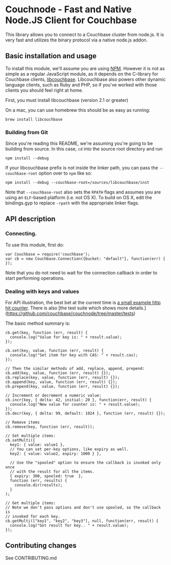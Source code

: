# Couchnode - Fast and Native Node.JS Client for Couchbase


This library allows you to connect to a Couchbase cluster from node.js.
It is very fast and utilizes the binary protocol via a native node.js
addon.

## Basic installation and usage

To install this module, we'll assume you are using
[NPM](https://npmjs.org).  However it is not as simple as a regular
JavaScript module, as it depends on the C-library for Couchbase
clients, [libcouchbase](https://github.com/couchbase/libcouchbase).
Libcouchbase also powers other dynamic language clients, such as Ruby
and PHP, so if you've worked with those clients you should feel right
at home.

First, you must install libcouchbase (version 2.1 or greater)

On a mac, you can use homebrew this should be as easy as running:

    brew install libcouchbase


### Building from Git
Since you're reading this README, we're assuming you're going to be building
from source. In this case, `cd` into the source root directory and run

    npm install --debug

If your libcouchbase prefix is not inside the linker path, you can pass the
`--couchbase-root` option over to `npm` like so:

    npm install --debug --couchbase-root=/sources/libcouchbase/inst

Note that `--couchbase-root` also sets the `RPATH` flags and assumes you are
using an `ELF`-based platform (i.e. not OS X). To build on OS X, edit the
bindings.gyp to replace `-rpath` with the appropriate linker flags.


## API description

### Connecting.

To use this module, first do:

    var Couchbase = require('couchbase');
    var cb = new Couchbase.Connection({bucket: "default"}, function(err) { });

Note that you do not need to wait for the connection callback in order to start
performing operations.

### Dealing with keys and values

For API illustration, the best bet at the current time is [a small
example http hit
counter](https://github.com/couchbase/couchnode/tree/master/example.js). There
is also [the test suite which shows more details.]
(https://github.com/couchbase/couchnode/tree/master/tests)

The basic method summary is:

    cb.get(key, function (err, result) {
      console.log("Value for key is: " + result.value);
    });

    cb.set(key, value, function (err, result) {
      console.log("Set item for key with CAS: " + result.cas);
    });

    // Then the similar methods of add, replace, append, prepend:
    cb.add(key, value, function (err, result) {});
    cb.replace(key, value, function (err, result) {});
    cb.append(key, value, function (err, result) {});
    cb.prepend(key, value, function (err, result) {});

    // Increment or decrement a numeric value:
    cb.incr(key, { delta: 42, initial: 20 }, function(err, result) {
      console.log("New value for counter is: " + result.value);
    });
    cb.decr(key, { delta: 99, default: 1024 }, function (err, result) {});

    // Remove items
    cb.remove(key, function (err, result));

    // Set multiple items:
    cb.setMulti({
      key1: { value: value1 },
      // You can set per-key options, like expiry as well.
      key2: { value: value2, expiry: 1000 } },

      // Use the "spooled" option to ensure the callback is invoked only once
      // with the result for all the items.
      { expiry: 300, spooled: true  },
      function (err, results) {
        console.dir(results);
      }
    );

    // Get multiple items:
    // Note we don't pass options and don't use spooled, so the callback is
    // invoked for each key.
    cb.getMulti(["key1", "key2", "key3"], null, function(err, result) {
      console.log("Got result for key.. " + result.value);
    });

## Contributing changes

See CONTRIBUTING.md